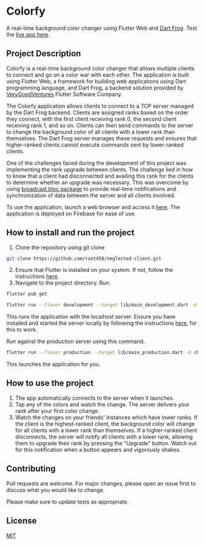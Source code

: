 # Colorfy

A real-time background color changer using Flutter Web and [Dart Frog](https://dartfrog.vgv.dev). Test the [live app here](https://colorfy-web.web.app/#/).

## Project Description

Colorfy is a real-time background color changer that allows multiple clients to connect and go on a color war with each other. The application is built using Flutter Web, a framework for building web applications using Dart programming language, and Dart Frog, a backend solution provided by [VeryGoodVentures](https://verygood.ventures/?utm_source=dartfrog&utm_medium=docs&utm_campaign=df) Flutter Software Company.

The Colorfy application allows clients to connect to a TCP server managed by the Dart Frog backend. Clients are assigned ranks based on the order they connect, with the first client receiving rank 0, the second client receiving rank 1, and so on. Clients can then send commands to the server to change the background color of all clients with a lower rank than themselves. The Dart Frog server manages these requests and ensures that higher-ranked clients cannot execute commands sent by lower-ranked clients.

One of the challenges faced during the development of this project was implementing the rank upgrade between clients. The challenge lied in how to know that a client had disconnected and availing this rank for the clients to determine whether an upgrade was necessary. This was overcome by using [broadcast bloc package](https://pub.dev/packages/broadcast_bloc) to provide real-time notifications and synchronization of data between the server and all clients involved.

To use the application, launch a web browser and access it [here](https://colorfy-web.web.app/#/). The application is deployed on Firebase for ease of use.

## How to install and run the project
1. Clone the repository using git clone 
```bash
git clone https://github.com/root458/neglected-client.git
```
2. Ensure that Flutter is installed on your system. If not, follow the instructions [here](https://docs.flutter.dev/get-started/install).
3. Navigate to the project directory. Run:
```bash
flutter pub get
```
```bash
flutter run --flavor development --target lib/main_development.dart -d chrome
```
This runs the application with the localhost server. Ensure you have installed and started the server locally by following the instructions [here](https://github.com/root458/ds-server), for this to work.

Run against the production server using this command.
```bash
flutter run --flavor production --target lib/main_production.dart -d chrome
```

This launches the application for you.

## How to use the project
1. The app automatically connects to the server when it launches.
2. Tap any of the colors and watch the change. The server delivers your rank after your first color change.
3. Watch the changes on your friends' instances which have lower ranks.
If the client is the highest-ranked client, the background color will change for all clients with a lower rank than themselves.
If a higher-ranked client disconnects, the server will notify all clients with a lower rank, allowing them to upgrade their rank by pressing the "Upgrade" button. Watch out for this notification when a button appears and vigorously shakes.

## Contributing

Pull requests are welcome. For major changes, please open an issue first
to discuss what you would like to change.

Please make sure to update tests as appropriate.

## License

[MIT](https://choosealicense.com/licenses/mit/)
